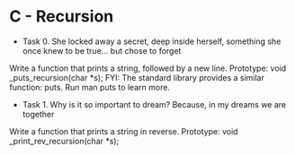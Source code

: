 # C - Recursion

- Task 0. She locked away a secret, deep inside herself, something she once knew to be true... but chose to forget

Write a function that prints a string, followed by a new line.
     Prototype: void _puts_recursion(char *s);
FYI: The standard library provides a similar function: puts. Run man puts to learn more.

- Task 1. Why is it so important to dream? Because, in my dreams we are together

Write a function that prints a string in reverse.
     Prototype: void _print_rev_recursion(char *s);
